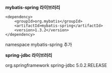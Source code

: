 
**mybatis-spring 라이브러리**
<!-- https://mvnrepository.com/artifact/org.mybatis/mybatis-spring -->
    <dependency>
        <groupId>org.mybatis</groupId>
        <artifactId>mybatis-spring</artifactId>
        <version>1.3.2</version>
    </dependency>
namespace mybatis-spring 추가

**spring-jdbc 라이브러리**
<!--https://mvnrepository.com/artifact/org.springframework/spring-jdbc -->
<dependency>
    <groupId>org.springframework</groupId>
    <artifactId>spring-jdbc</artifactId>
    <version>5.0.2.RELEASE</version>
</dependency>


<!--stackedit_data:
eyJoaXN0b3J5IjpbMTQ1MjA3NjU3NiwtODI5MDg2NTI3LC04OD
g0MzY3ODFdfQ==
-->
